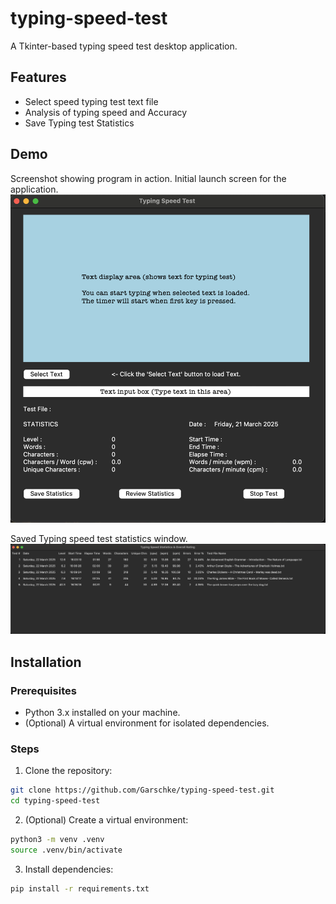 # typing-speed-test
A Tkinter-based typing speed test desktop application.

## Features
- Select speed typing test text file
- Analysis of typing speed and Accuracy
- Save Typing test Statistics

## Demo
Screenshot showing program in action.
Initial launch screen for the application.
![Screenshot of typing_speed_test](src/starting_window.png)

Saved Typing speed test statistics window.
![Screenshot of select statistics dialog ](src/typing_speed_stats.png)

## Installation

### Prerequisites
* Python 3.x installed on your machine.
* (Optional) A virtual environment for isolated dependencies.

### Steps
1. Clone the repository:
```sh
git clone https://github.com/Garschke/typing-speed-test.git
cd typing-speed-test
```

2. (Optional) Create a virtual environment:
```sh
python3 -m venv .venv
source .venv/bin/activate
```
3. Install dependencies:
```sh
pip install -r requirements.txt
```

